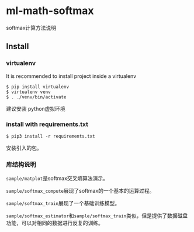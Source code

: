 # ml-math-softmax
softmax计算方法说明
## Install
### virtualenv
It is recommended to install project inside a virtualenv

```
$ pip install virtualenv
$ virtualenv venv
$ . ./venv/bin/activate
```
建议安装 python虚拟环境
### install with requirements.txt
```
$ pip3 install -r requirements.txt 
```
安装引入的包。

### 库结构说明
`sample/matplot`是softmax交叉熵算法演示。

`sample/softmax_compute`展现了softmax的一个基本的运算过程。

`sample/softmax_train`展现了一个基础训练模型。

`sample/softmax_estimator`和`sample/softmax_train`类似，但是提供了数据磁盘功能，可以对相同的数据进行反复的训练。
